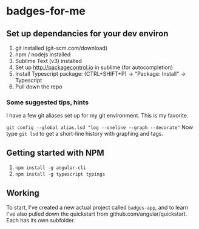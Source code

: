 # badges-for-me

## Set up dependancies for your dev environ

1. git installed (git-scm.com/download)
1. npm / nodejs installed
1. Sublime Text (v3) installed
1. Set up http://packagecontrol.io in sublime (for autocompletion)
1. Install Typescript package: (CTRL+SHIFT+P) -> "Package: Install" -> Typescript
1. Pull down the repo

### Some suggested tips, hints

I have a few git aliases set up for my git environment. This is my favorite.

  `git config --global alias.lsd "log --oneline --graph --decorate"`
  Now type `git lsd` to get a short-line history with graphing and tags.


## Getting started with NPM

1. `npm install -g angular-cli`
2. `npm install -g typescript typings`

## Working

To start, I've created a new actual project called `badges-app`, 
and to learn I've also pulled down the quickstart from github.com/angular/quickstart.  Each has its own subfolder.


